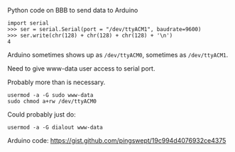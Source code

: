 Python code on BBB to send data to Arduino

    import serial
    >>> ser = serial.Serial(port = "/dev/ttyACM1", baudrate=9600)
    >>> ser.write(chr(128) + chr(128) + chr(128) + '\n')
    4

Arduino sometimes shows up as `/dev/ttyACM0`, sometimes as `/dev/ttyACM1`.

Need to give www-data user access to serial port.

Probably more than is necessary.

    usermod -a -G sudo www-data
    sudo chmod a+rw /dev/ttyACM0

Could probably just do:

    usermod -a -G dialout www-data

Arduino code: https://gist.github.com/pingswept/19c994d4076932ce4375
